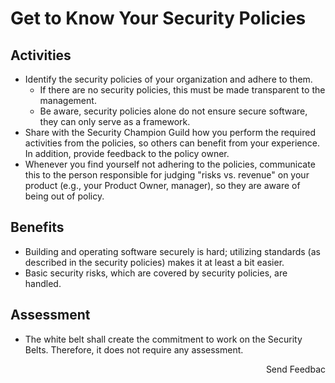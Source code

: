 # Get to Know Your Security Policies

## Activities

- Identify the security policies of your organization and adhere to them.
  - If there are no security policies, this must be made transparent to the management.
  - Be aware, security policies alone do not ensure secure software, they can only serve as a framework.
- Share with the Security Champion Guild how you perform the required activities from the policies, so others can benefit from your experience. In addition, provide feedback to the policy owner.
- Whenever you find yourself not adhering to the policies, communicate this to the person responsible for judging "risks vs. revenue" on your product (e.g., your Product Owner, manager), so they are aware of being out of policy.

## Benefits

- Building and operating software securely is hard; utilizing standards (as described in the security policies) makes it at least a bit easier.
- Basic security risks, which are covered by security policies, are handled.

## Assessment

- The white belt shall create the commitment to work on the Security Belts. Therefore, it does not require any assessment.

<p align="right">Send Feedbac</p>
